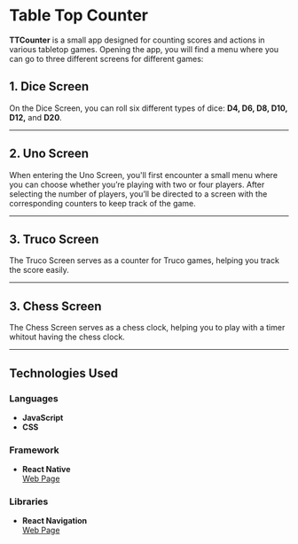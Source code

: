 # **Table Top Counter**

**TTCounter** is a small app designed for counting scores and actions in various tabletop games. Opening the app, you will find a menu where you can go to three different screens for different games:

## 1. **Dice Screen**
On the Dice Screen, you can roll six different types of dice: **D4, D6, D8, D10, D12,** and **D20**.

---

## 2. **Uno Screen**
When entering the Uno Screen, you'll first encounter a small menu where you can choose whether you’re playing with two or four players. After selecting the number of players, you’ll be directed to a screen with the corresponding counters to keep track of the game.

---

## 3. **Truco Screen**
The Truco Screen serves as a counter for Truco games, helping you track the score easily.

---

## 3. **Chess Screen**
The Chess Screen serves as a chess clock, helping you to play with a timer whitout having the chess clock.

---

## **Technologies Used**

### **Languages**

- **JavaScript**
- **CSS**

### **Framework**

- **React Native**  
  [Web Page](https://reactnative.dev/ "React Native")

### **Libraries**

- **React Navigation**  
  [Web Page](https://reactnavigation.org/ "React Navigation")

